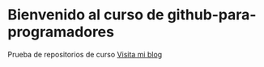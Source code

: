 # Bienvenido al curso de github-para-programadores

Prueba de repositorios de curso
[Visita mi blog](google.cl)
